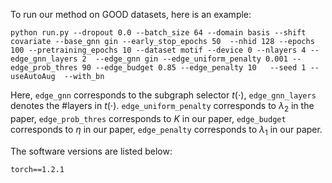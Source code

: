 

To run our method on GOOD datasets, here  is an example:

```
python run.py --dropout 0.0 --batch_size 64 --domain basis --shift covariate --base_gnn gin --early_stop_epochs 50  --nhid 128 --epochs 100 --pretraining_epochs 10 --dataset motif --device 0 --nlayers 4 --edge_gnn_layers 2  --edge_gnn gin --edge_uniform_penalty 0.001 --edge_prob_thres 90 --edge_budget 0.85 --edge_penalty 10   --seed 1 --useAutoAug  --with_bn
```

Here, `edge_gnn` corresponds to the subgraph selector $t(\cdot)$, `edge_gnn_layers` denotes the #layers in $t(\cdot)$. `edge_uniform_penalty`  corresponds to $\lambda_2$ in the paper, `edge_prob_thres`  corresponds to $K$ in our paper, `edge_budget` corresponds to $\eta$ in our paper, `edge_penalty`  corresponds to $\lambda_1$ in our paper. 

The software versions are listed below:

```
torch==1.2.1
```

